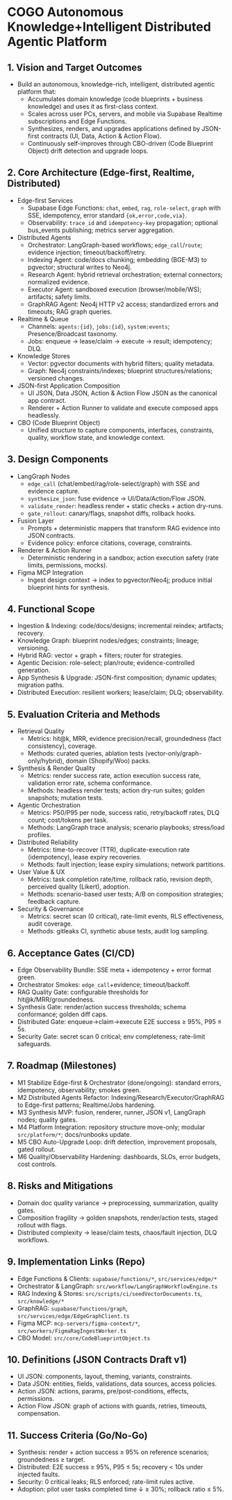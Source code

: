 # COGO Autonomous Knowledge+Intelligent Distributed Agentic Platform

## 1. Vision and Target Outcomes
- Build an autonomous, knowledge-rich, intelligent, distributed agentic platform that:
  - Accumulates domain knowledge (code blueprints + business knowledge) and uses it as first-class context.
  - Scales across user PCs, servers, and mobile via Supabase Realtime subscriptions and Edge Functions.
  - Synthesizes, renders, and upgrades applications defined by JSON-first contracts (UI, Data, Action & Action Flow).
  - Continuously self-improves through CBO-driven (Code Blueprint Object) drift detection and upgrade loops.

## 2. Core Architecture (Edge-first, Realtime, Distributed)
- Edge-first Services
  - Supabase Edge Functions: `chat`, `embed`, `rag`, `role-select`, `graph` with SSE, idempotency, error standard `{ok,error,code,via}`.
  - Observability: `trace_id` and `idempotency-key` propagation; optional bus_events publishing; metrics server aggregation.
- Distributed Agents
  - Orchestrator: LangGraph-based workflows; `edge_call`/`route`; evidence injection; timeout/backoff/retry.
  - Indexing Agent: code/docs chunking; embedding (BGE-M3) to pgvector; structural writes to Neo4j.
  - Research Agent: hybrid retrieval orchestration; external connectors; normalized evidence.
  - Executor Agent: sandboxed execution (browser/mobile/WS); artifacts; safety limits.
  - GraphRAG Agent: Neo4j HTTP v2 access; standardized errors and timeouts; RAG graph queries.
- Realtime & Queue
  - Channels: `agents:{id}`, `jobs:{id}`, `system:events`; Presence/Broadcast taxonomy.
  - Jobs: enqueue → lease/claim → execute → result; idempotency; DLQ.
- Knowledge Stores
  - Vector: pgvector documents with hybrid filters; quality metadata.
  - Graph: Neo4j constraints/indexes; blueprint structures/relations; versioned changes.
- JSON-first Application Composition
  - UI JSON, Data JSON, Action & Action Flow JSON as the canonical app contract.
  - Renderer + Action Runner to validate and execute composed apps headlessly.
- CBO (Code Blueprint Object)
  - Unified structure to capture components, interfaces, constraints, quality, workflow state, and knowledge context.

## 3. Design Components
- LangGraph Nodes
  - `edge_call` (chat/embed/rag/role-select/graph) with SSE and evidence capture.
  - `synthesize_json`: fuse evidence → UI/Data/Action/Flow JSON.
  - `validate_render`: headless render + static checks + action dry-runs.
  - `gate_rollout`: canary/flags, snapshot diffs, rollback hooks.
- Fusion Layer
  - Prompts + deterministic mappers that transform RAG evidence into JSON contracts.
  - Evidence policy: enforce citations, coverage, constraints.
- Renderer & Action Runner
  - Deterministic rendering in a sandbox; action execution safety (rate limits, permissions, mocks).
- Figma MCP Integration
  - Ingest design context → index to pgvector/Neo4j; produce initial blueprint hints for synthesis.

## 4. Functional Scope
- Ingestion & Indexing: code/docs/designs; incremental reindex; artifacts; recovery.
- Knowledge Graph: blueprint nodes/edges; constraints; lineage; versioning.
- Hybrid RAG: vector + graph + filters; router for strategies.
- Agentic Decision: role-select; plan/route; evidence-controlled generation.
- App Synthesis & Upgrade: JSON-first composition; dynamic updates; migration paths.
- Distributed Execution: resilient workers; lease/claim; DLQ; observability.

## 5. Evaluation Criteria and Methods
- Retrieval Quality
  - Metrics: hit@k, MRR, evidence precision/recall, groundedness (fact consistency), coverage.
  - Methods: curated queries, ablation tests (vector-only/graph-only/hybrid), domain (Shopify/Woo) packs.
- Synthesis & Render Quality
  - Metrics: render success rate, action execution success rate, validation error rate, schema conformance.
  - Methods: headless render tests; action dry-run suites; golden snapshots; mutation tests.
- Agentic Orchestration
  - Metrics: P50/P95 per node, success ratio, retry/backoff rates, DLQ count; cost/tokens per task.
  - Methods: LangGraph trace analysis; scenario playbooks; stress/load profiles.
- Distributed Reliability
  - Metrics: time-to-recover (TTR), duplicate-execution rate (idempotency), lease expiry recoveries.
  - Methods: fault injection; lease expiry simulations; network partitions.
- User Value & UX
  - Metrics: task completion rate/time, rollback ratio, revision depth, perceived quality (Likert), adoption.
  - Methods: scenario-based user tests; A/B on composition strategies; feedback capture.
- Security & Governance
  - Metrics: secret scan (0 critical), rate-limit events, RLS effectiveness, audit coverage.
  - Methods: gitleaks CI, synthetic abuse tests, audit log sampling.

## 6. Acceptance Gates (CI/CD)
- Edge Observability Bundle: SSE meta + idempotency + error format green.
- Orchestrator Smokes: `edge_call`+evidence; timeout/backoff.
- RAG Quality Gate: configurable thresholds for hit@k/MRR/groundedness.
- Synthesis Gate: render/action success thresholds; schema conformance; golden diff caps.
- Distributed Gate: enqueue→claim→execute E2E success ≥ 95%, P95 ≤ 5s.
- Security Gate: secret scan 0 critical; env completeness; rate-limit safeguards.

## 7. Roadmap (Milestones)
- M1 Stabilize Edge-first & Orchestrator (done/ongoing): standard errors, idempotency, observability; smokes green.
- M2 Distributed Agents Refactor: Indexing/Research/Executor/GraphRAG to Edge-first patterns; Realtime/Jobs hardening.
- M3 Synthesis MVP: fusion, renderer, runner, JSON v1, LangGraph nodes; quality gates.
- M4 Platform Integration: repository structure move-only; modular `src/platform/*`; docs/runbooks update.
- M5 CBO Auto-Upgrade Loop: drift detection, improvement proposals, gated rollout.
- M6 Quality/Observability Hardening: dashboards, SLOs, error budgets, cost controls.

## 8. Risks and Mitigations
- Domain doc quality variance → preprocessing, summarization, quality gates.
- Composition fragility → golden snapshots, render/action tests, staged rollout with flags.
- Distributed complexity → lease/claim tests, chaos/fault injection, DLQ workflows.

## 9. Implementation Links (Repo)
- Edge Functions & Clients: `supabase/functions/*`, `src/services/edge/*`
- Orchestrator & LangGraph: `src/workflow/LangGraphWorkflowEngine.ts`
- RAG Indexing & Stores: `src/scripts/ci/seedVectorDocuments.ts`, `src/knowledge/*`
- GraphRAG: `supabase/functions/graph`, `src/services/edge/EdgeGraphClient.ts`
- Figma MCP: `mcp-servers/figma-context/*`, `src/workers/FigmaRagIngestWorker.ts`
- CBO Model: `src/core/CodeBlueprintObject.ts`

## 10. Definitions (JSON Contracts Draft v1)
- UI JSON: components, layout, theming, variants, constraints.
- Data JSON: entities, fields, validations, data sources, access policies.
- Action JSON: actions, params, pre/post-conditions, effects, permissions.
- Action Flow JSON: graph of actions with guards, retries, timeouts, compensation.

## 11. Success Criteria (Go/No-Go)
- Synthesis: render + action success ≥ 95% on reference scenarios; groundedness ≥ target.
- Distributed: E2E success ≥ 95%, P95 ≤ 5s; recovery < 10s under injected faults.
- Security: 0 critical leaks; RLS enforced; rate-limit rules active.
- Adoption: pilot user tasks completed time ↓ ≥ 30%; rollback ratio ≤ 5%.
